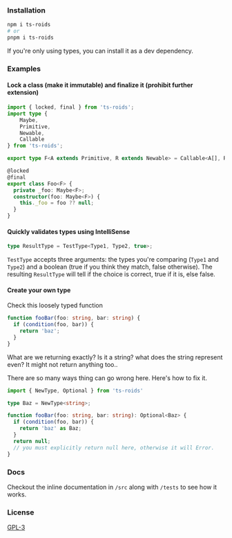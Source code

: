### Installation 
```bash
npm i ts-roids
# or 
pnpm i ts-roids 
```
If you're only using types, you can install it as a dev dependency.
### Examples
#### Lock a class (make it immutable) and finalize it (prohibit further extension)
```ts
import { locked, final } from 'ts-roids';
import type { 
    Maybe,
    Primitive,
    Newable,
    Callable
} from 'ts-roids';

export type F<A extends Primitive, R extends Newable> = Callable<A[], R>;

@locked
@final
export class Foo<F> {
  private _foo: Maybe<F>;
  constructor(foo: Maybe<F>) {
    this._foo = foo ?? null;
  }
}
```
#### Quickly validates types using IntelliSense
```typescript 
type ResultType = TestType<Type1, Type2, true>;
```
``TestType`` accepts three arguments: the types you're comparing (``Type1`` and ``Type2``) and a boolean (true if you think they match, false otherwise). The resulting ``ResultType`` will tell if the choice is correct, true if it is, else false.
#### Create your own type 
Check this loosely typed function
```typescript 
function fooBar(foo: string, bar: string) {
  if (condition(foo, bar)) {
    return 'baz';
  }
}
```
What are we returning exactly? Is it a string? what does the string represent even? 
It might not return anything too..

There are so many ways thing can go wrong here. 
Here's how to fix it.
```typescript 
import { NewType, Optional } from 'ts-roids' 

type Baz = NewType<string>;

function fooBar(foo: string, bar: string): Optional<Baz> {
  if (condition(foo, bar)) {
    return 'baz' as Baz;
  }
  return null; 
  // you must explicitly return null here, otherwise it will Error.
}
```
### Docs
Checkout the inline documentation in `/src` along with `/tests` to see how it works.
### License 
[GPL-3](/LICENSE)